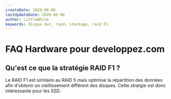 ```yaml
---
createDate: 2020-06-06
lastUpdateDate: 2020-06-06
author: LittleWhite
keywords: disque dur, raid, stockage, raid F1
---
```


# FAQ Hardware pour developpez.com

## Qu'est ce que la stratégie RAID F1 ?

Le RAID F1 est similaire au RAID 5 mais optimise la répartition des données afin d'obtenir un vieillissement différent des disques. Cette stratgie est donc intéressante pour les SSD.